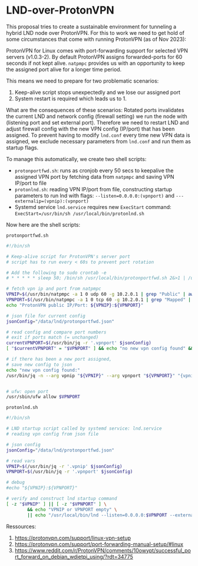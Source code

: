 # LND-over-ProtonVPN

This proposal tries to create a sustainable environment for tunneling a hybrid LND node over ProtonVPN.
For this to work we need to get hold of some circumstances that come with running ProtonVPN (as of Nov 2023):

ProtonVPN for Linux comes with port-forwarding support for selected VPN servers (v1.0.3-2). By default ProtonVPN assigns forwarded-ports for 60 seconds if not kept alive. `natpmpc` provides us with an opportunity to keep the assigned port alive for a longer time period.

This means we need to prepare for two problematic scenarios:
1) Keep-alive script stops unexpectedly and we lose our assigned port
2) System restart is required which leads us to 1.

What are the consequences of these scenarios:
Rotated ports invalidates the current LND and network config (firewall setting) we run the node with (listening port and set external port). Therefore we need to restart LND and adjust firewall config with the new VPN config (IP/port) that has been assigned. To prevent having to modify `lnd.conf` every time new VPN data is assigned, we exclude necessary parameters from `lnd.conf` and run them as startup flags.

To manage this automatically, we create two shell scripts: 
- `protonportfwd.sh`: runs as cronjob every 50 secs to keepalive the assigned VPN port by fetching data from `natpmpc` and saving VPN IP/port to file
- `protonlnd.sh`: reading VPN IP/port from file, constructing startup parameters to run lnd with flags: `--listen=0.0.0.0:(vpnport)` and `---externalip=(vpnip):(vpnport)`
- Systemd service `lnd.service` requires new `ExecStart` command: `ExecStart=/usr/bin/sh /usr/local/bin/protonlnd.sh`


Now here are the shell scripts:

`protonportfwd.sh`
```sh
#!/bin/sh

# Keep-alive script for ProtonVPN's server port
# script has to run every < 60s to prevent port rotation

# Add the following to sudo crontab -e
# * * * * * sleep 50; /bin/sh /usr/local/bin/protonportfwd.sh 2&>1 | /usr/bin/logger -t protonvpn

# fetch vpn ip and port from natpmpc
VPNIP=$(/usr/bin/natpmpc -a 1 0 udp 60 -g 10.2.0.1 | grep "Public" | awk '{ print $5 }')
VPNPORT=$(/usr/bin/natpmpc -a 1 0 tcp 60 -g 10.2.0.1 | grep "Mapped" | awk '{ print $4 }')
echo "ProtonVPN public IP/Port: ${VPNIP}:${VPNPORT}"

# json file for current config
jsonConfig="/data/lnd/protonportfwd.json"

# read config and compare port numbers
# exit if ports match (= unchanged)
currentVPNPORT=$(/usr/bin/jq -r '.vpnport' $jsonConfig)
[ "$currentVPNPORT" = "$VPNPORT" ] && echo "no new vpn config found" && exit 1

# if there has been a new port assigned,
# save new config to json
echo "new vpn config found:"
/usr/bin/jq -n --arg vpnip "${VPNIP}" --arg vpnport "${VPNPORT}" "{vpnip: \"${VPNIP}\", vpnport: \"${VPNPORT}\"}" | /usr/bin/tee $jsonConfig


# ufw: open port
/usr/sbin/ufw allow $VPNPORT
```

`protonlnd.sh`
```sh
#!/bin/sh

# LND startup script called by systemd service: lnd.service
# reading vpn config from json file

# json config
jsonConfig="/data/lnd/protonportfwd.json"

# read vars
VPNIP=$(/usr/bin/jq -r '.vpnip' $jsonConfig)
VPNPORT=$(/usr/bin/jq -r '.vpnport' $jsonConfig)

# debug
#echo "${VPNIP}:${VPNPORT}"

# verify and construct lnd startup command
[ -z "$VPNIP" ] || [ -z "$VPNPORT" ] \
        && echo "VPNIP or VPNPORT empty" \
        || echo "/usr/local/bin/lnd --listen=0.0.0.0:$VPNPORT --externalip=$VPNIP:$VPNPORT"

```

Ressources:
1. https://protonvpn.com/support/linux-vpn-setup
2. https://protonvpn.com/support/port-forwarding-manual-setup/#linux
3. https://www.reddit.com/r/ProtonVPN/comments/10owypt/successful_port_forward_on_debian_wdietpi_using/?rdt=34775
